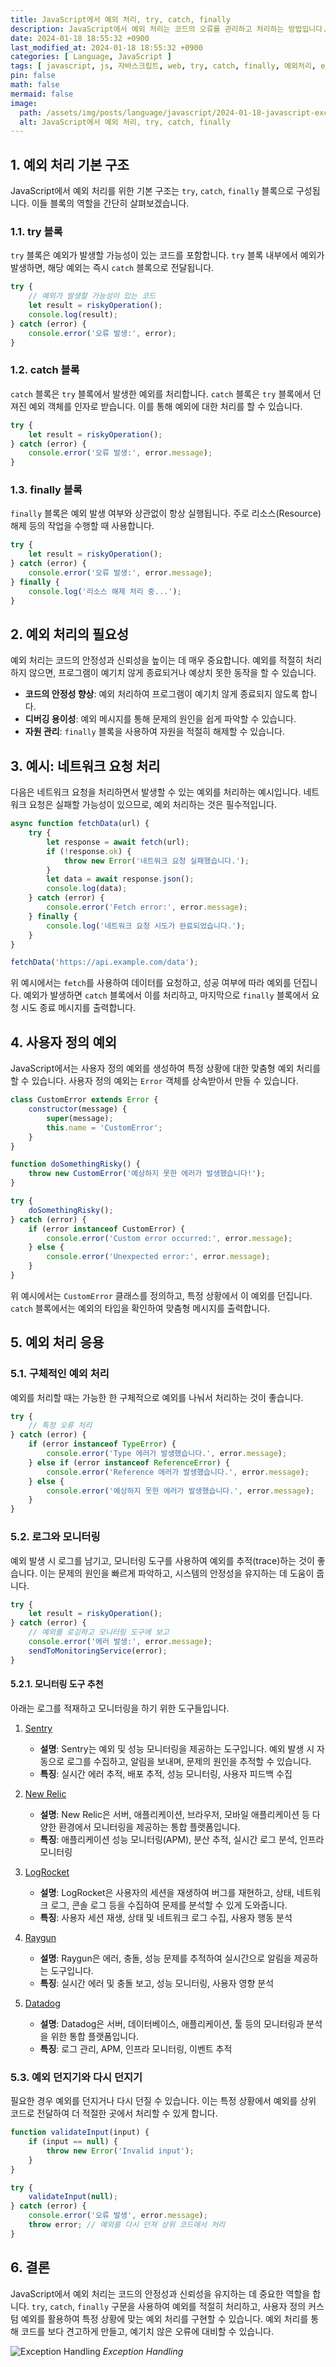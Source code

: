 ```yaml
---
title: JavaScript에서 예외 처리, try, catch, finally
description: JavaScript에서 예외 처리는 코드의 오류를 관리하고 처리하는 방법입니다. 예외 처리 구문은 코드 실행 중 발생할 수 있는 오류를 감지하고, 그 오류를 처리할 수 있게 해줍니다. JavaScript에서는 try, catch, finally 구문을 사용하여 예외 처리를 할 수 있습니다.
date: 2024-01-18 18:55:32 +0900
last_modified_at: 2024-01-18 18:55:32 +0900
categories: [ Language, JavaScript ]
tags: [ javascript, js, 자바스크립트, web, try, catch, finally, 예외처리, exception, error ]
pin: false
math: false
mermaid: false
image:
  path: /assets/img/posts/language/javascript/2024-01-18-javascript-exception-handling/thumbnail.webp
  alt: JavaScript에서 예외 처리, try, catch, finally
---
```


## 1. 예외 처리 기본 구조

JavaScript에서 예외 처리를 위한 기본 구조는 `try`, `catch`, `finally` 블록으로 구성됩니다. 이들 블록의 역할을 간단히 살펴보겠습니다.

### 1.1. try 블록

`try` 블록은 예외가 발생할 가능성이 있는 코드를 포함합니다. `try` 블록 내부에서 예외가 발생하면, 해당 예외는 즉시 `catch` 블록으로 전달됩니다.

```javascript
try {
    // 예외가 발생할 가능성이 있는 코드
    let result = riskyOperation();
    console.log(result);
} catch (error) {
    console.error('오류 발생:', error);
}
```

### 1.2. catch 블록

`catch` 블록은 `try` 블록에서 발생한 예외를 처리합니다. `catch` 블록은 `try` 블록에서 던져진 예외 객체를 인자로 받습니다. 이를 통해 예외에 대한 처리를 할 수 있습니다.

```javascript
try {
    let result = riskyOperation();
} catch (error) {
    console.error('오류 발생:', error.message);
}
```

### 1.3. finally 블록

`finally` 블록은 예외 발생 여부와 상관없이 항상 실행됩니다. 주로 리소스(Resource) 해제 등의 작업을 수행할 때 사용합니다.

```javascript
try {
    let result = riskyOperation();
} catch (error) {
    console.error('오류 발생:', error.message);
} finally {
    console.log('리소스 해제 처리 중...');
}
```

## 2. 예외 처리의 필요성

예외 처리는 코드의 안정성과 신뢰성을 높이는 데 매우 중요합니다. 예외를 적절히 처리하지 않으면, 프로그램이 예기치 않게 종료되거나 예상치 못한 동작을 할 수 있습니다.

- **코드의 안정성 향상**: 예외 처리하여 프로그램이 예기치 않게 종료되지 않도록 합니다.
- **디버깅 용이성**: 예외 메시지를 통해 문제의 원인을 쉽게 파악할 수 있습니다.
- **자원 관리**: `finally` 블록을 사용하여 자원을 적절히 해제할 수 있습니다.

## 3. 예시: 네트워크 요청 처리

다음은 네트워크 요청을 처리하면서 발생할 수 있는 예외를 처리하는 예시입니다. 네트워크 요청은 실패할 가능성이 있으므로, 예외 처리하는 것은 필수적입니다.

```javascript
async function fetchData(url) {
    try {
        let response = await fetch(url);
        if (!response.ok) {
            throw new Error('네트워크 요청 실패했습니다.');
        }
        let data = await response.json();
        console.log(data);
    } catch (error) {
        console.error('Fetch error:', error.message);
    } finally {
        console.log('네트워크 요청 시도가 완료되었습니다.');
    }
}

fetchData('https://api.example.com/data');
```

위 예시에서는 `fetch`를 사용하여 데이터를 요청하고, 성공 여부에 따라 예외를 던집니다. 예외가 발생하면 `catch` 블록에서 이를 처리하고, 마지막으로 `finally` 블록에서 요청 시도 종료 메시지를 출력합니다.

## 4. 사용자 정의 예외

JavaScript에서는 사용자 정의 예외를 생성하여 특정 상황에 대한 맞춤형 예외 처리를 할 수 있습니다. 사용자 정의 예외는 `Error` 객체를 상속받아서 만들 수 있습니다.

```javascript
class CustomError extends Error {
    constructor(message) {
        super(message);
        this.name = 'CustomError';
    }
}

function doSomethingRisky() {
    throw new CustomError('예상하지 못한 에러가 발생했습니다!');
}

try {
    doSomethingRisky();
} catch (error) {
    if (error instanceof CustomError) {
        console.error('Custom error occurred:', error.message);
    } else {
        console.error('Unexpected error:', error.message);
    }
}
```

위 예시에서는 `CustomError` 클래스를 정의하고, 특정 상황에서 이 예외를 던집니다. `catch` 블록에서는 예외의 타입을 확인하여 맞춤형 메시지를 출력합니다.

## 5. 예외 처리 응용

### 5.1. 구체적인 예외 처리

예외를 처리할 때는 가능한 한 구체적으로 예외를 나눠서 처리하는 것이 좋습니다.

```javascript
try {
    // 특정 오류 처리
} catch (error) {
    if (error instanceof TypeError) {
        console.error('Type 에러가 발생했습니다.', error.message);
    } else if (error instanceof ReferenceError) {
        console.error('Reference 에러가 발생했습니다.', error.message);
    } else {
        console.error('예상하지 못한 에러가 발생했습니다.', error.message);
    }
}
```

### 5.2. 로그와 모니터링

예외 발생 시 로그를 남기고, 모니터링 도구를 사용하여 예외를 추적(trace)하는 것이 좋습니다. 이는 문제의 원인을 빠르게 파악하고, 시스템의 안정성을 유지하는 데 도움이 줍니다.

```javascript
try {
    let result = riskyOperation();
} catch (error) {
    // 예외를 로깅하고 모니터링 도구에 보고
    console.error('에러 발생:', error.message);
    sendToMonitoringService(error);
}
```

#### 5.2.1. 모니터링 도구 추천

아래는 로그를 적재하고 모니터링을 하기 위한 도구들입니다.

1. [Sentry](https://sentry.io/)
   - **설명**: Sentry는 예외 및 성능 모니터링을 제공하는 도구입니다. 예외 발생 시 자동으로 로그를 수집하고, 알림을 보내며, 문제의 원인을 추적할 수 있습니다.
   - **특징**: 실시간 에러 추적, 배포 추적, 성능 모니터링, 사용자 피드백 수집

2. [New Relic](https://newrelic.com/)
   - **설명**: New Relic은 서버, 애플리케이션, 브라우저, 모바일 애플리케이션 등 다양한 환경에서 모니터링을 제공하는 통합 플랫폼입니다.
   - **특징**: 애플리케이션 성능 모니터링(APM), 분산 추적, 실시간 로그 분석, 인프라 모니터링

3. [LogRocket](https://logrocket.com/)
   - **설명**: LogRocket은 사용자의 세션을 재생하여 버그를 재현하고, 상태, 네트워크 로그, 콘솔 로그 등을 수집하여 문제를 분석할 수 있게 도와줍니다.
   - **특징**: 사용자 세션 재생, 상태 및 네트워크 로그 수집, 사용자 행동 분석

4. [Raygun](https://raygun.com/)
   - **설명**: Raygun은 에러, 충돌, 성능 문제를 추적하여 실시간으로 알림을 제공하는 도구입니다.
   - **특징**: 실시간 에러 및 충돌 보고, 성능 모니터링, 사용자 영향 분석

5. [Datadog](https://www.datadoghq.com/)
   - **설명**: Datadog은 서버, 데이터베이스, 애플리케이션, 툴 등의 모니터링과 분석을 위한 통합 플랫폼입니다.
   - **특징**: 로그 관리, APM, 인프라 모니터링, 이벤트 추적

### 5.3. 예외 던지기와 다시 던지기

필요한 경우 예외를 던지거나 다시 던질 수 있습니다. 이는 특정 상황에서 예외를 상위 코드로 전달하여 더 적절한 곳에서 처리할 수 있게 합니다.

```javascript
function validateInput(input) {
    if (input == null) {
        throw new Error('Invalid input');
    }
}

try {
    validateInput(null);
} catch (error) {
    console.error('오류 발생', error.message);
    throw error; // 예외를 다시 던져 상위 코드에서 처리
}
```

## 6. 결론

JavaScript에서 예외 처리는 코드의 안정성과 신뢰성을 유지하는 데 중요한 역할을 합니다. `try`, `catch`, `finally` 구문을 사용하여 예외를 적절히 처리하고, 사용자 정의 커스텀 예외를 활용하여 특정 상황에 맞는 예외 처리를 구현할 수 있습니다.
예외 처리를 통해 코드를 보다 견고하게 만들고, 예기치 않은 오류에 대비할 수 있습니다.

![Exception Handling](/assets/img/posts/language/javascript/2024-01-18-javascript-exception-handling/exception-handling.webp)
_Exception Handling_
